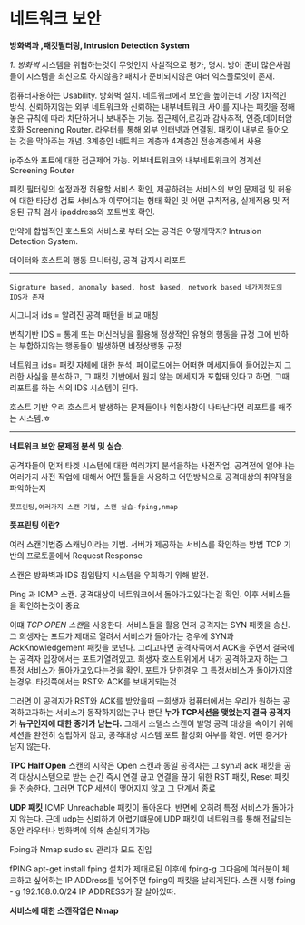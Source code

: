 네트워크 보안 
===


**방화벽과 ,패킷필터링, Intrusion Detection System**


*1. 방화벽*
시스템을 위협하는것이 무엇인지 사실적으로 평가, 명시. 방어 준비 
많은사람들이 시스템을 최신으로 하지않음? 패치가 준비되지않은 여러 익스플로잇이 존재.

컴퓨터사용하는 Usability. 방화벽 설치. 네트워크에서 보안을 높이는데 가장 1차적인 방식. 신뢰하지않는 외부 네트워크와
신뢰하는 내부네트워크 사이를 지나는 패킷을 정해놓은 규칙에 따라 차단하거나 보내주는 기능.
접근제어,로깅과 감사추적, 인증,데이터암호화
Screening Router. 라우터를 통해 외부 인터넷과 연결됨. 패킷이 내부로 들어오는 것을 막아주는 개념.
3계층인 네트워크 계층과 4계층인 전송계층에서 사용

ip주소와 포트에 대한 접근제어 가능. 외부네트워크와 내부네트워크의 경계선 Screening Router

패킷 필터링의 설정과정
허용할 서비스 확인, 제공하려는 서비스의 보안 문제점 및 허용에 대한 타당성 검토
서비스가 이루어지는 형태 확인 및 어떤 규칙적용, 실제적용 및 적용된 규칙 검사
ipaddress와 포트번호 확인.

만약에 합법적인 호스트와 서비스로 부터 오는 공격은 어떻게막지? Intrusion Detection System.

데이터와 호스트의 행동 모니터링, 공격 감지시 리포트

- - -

```ids의 종류
Signature based, anomaly based, host based, network based 네가지정도의 IDS가 존재
```

시그니처 ids = 알려진 공격 패턴을 비교 매칭


변칙기반 IDS = 통계 또는 머신러닝을 활용해 정상적인 유형의 행동을 규정
그에 반하는 부합하지않는 행동들이 발생하면 비정상행동 규정

네트워크 ids= 패킷 자체에 대한 분석, 페이로드에는 어떠한 메세지들이 들어있는지
그러한 사실을 분석하고, 그 패킷 기반에서 원치 않는 메세지가 포함돼 있다고 하면,
그때 리포트를 하는 식의 IDS 시스템이 된다.

호스트 기반 우리 호스트서 발생하는 문제들이나 위험사항이 나타난다면 리포트를 해주는 시스템.ㅎ

- - -

**네트워크 보안 문제점 분석 및 실습.**

공격자들이 먼저 타겟 시스템에 대한 여러가지 분석을하는 사전작업.
공격전에 일어나는 여러가지 사전 작업에 대해서 어떤 툴들을 사용하고 어떤방식으로 공격대상의 취약점을 파악하는지  

```풋프린팅,여러가지 스캔 기법, 스캔 실습-fping,nmap```

**풋프린팅 이란?**

여러 스캔기법중 스캐닝이라는 기법. 서버가 제공하는 서비스를 확인하는 방법
TCP 기반의 프로토콜에서 Request Response 

스캔은 방화벽과 IDS 침입탐지 시스템을 우회하기 위해 발전. 

Ping 과 ICMP 스캔. 공격대상이 네트워크에서 돌아가고있다는걸 확인.
이후 서비스들을 확인하는것이 중요 

이떄 *TCP OPEN 스캔*을 사용한다.
서비스들을 활용 먼저 공격자는 SYN 패킷을 송신. 그 희생자는 포트가 제대로 열려서 서비스가 돌아가는 경우에
SYN과 AckKnowledgement 패킷을 보낸다.
그리고나면 공격자쪽에서 ACK을 주면서 결국에는 공격자 입장에서는 포트가열려있고. 희생자 호스트위에서 내가 공격하고자 하는 그 특정 서비스가
돌아가고있다는것을 확인. 포트가 닫힌경우 그 특정서비스가 돌아가지않는경우. 타깃쪽에서는 RST와 ACK를 보내게되는것

그러면 이 공격자가 RST와 ACK를 받았을때 ㅡ희생자 컴퓨터에서는 우리가 원하는 공격하고자하는 서비스가 동작하지않는구나 판단
**누가 TCP세션을 맺었는지 결국 공격자가 뉴구인지에 대한 증거가 남는다.**
그래서 스텔스 스캔이 발명
공격 대상을 속이기 위해 세션을 완전히 성립하지 않고, 공격대상 시스템 포트 활성화 여부를 확인. 어떤 증거가 남지 않는다.

**TPC Half Open**
스캔의 시작은 Open 스캔과 동일
공격자는 그 syn과 ack 패킷을 공격 대상시스템으로 받는 순간 즉시 연결 끊고
연결을 끊기 위한 RST 패킷, Reset 패킷을 전송한다. 그러면 TCP 세션이 맺어지지 않고 그 단계서 종료

**UDP 패킷**
ICMP Unreachable 패킷이 돌아온다.
반면에 오히려 특정 서비스가 돌아가지 않는다. 
근데 udp는 신뢰하기 어렵기떄문에 UDP 패킷이 네트워크를 통해 전달되는 동안 라우터나 방화벽에 의해 손실되기가능


Fping과 Nmap
sudo su 관리자 모드 진입

fPING
apt-get install fping 
설치가 제대로된 이후에 fping-g 그다음에 여러분이 체크하고 싶어하는 IP ADDress를 넣어주면
fping이 패킷을 날리게된다.
스캔 시행 fping - g 192.168.0.0/24
IP ADDRESS가 잘 살아있따.

**서비스에 대한 스캔작업은 Nmap**






